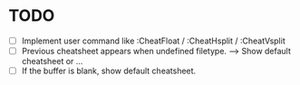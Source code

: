 # TODO

- [ ] Implement user command like :CheatFloat / :CheatHsplit / :CheatVsplit
- [ ] Previous cheatsheet appears when undefined filetype. --> Show default cheatsheet or ...
- [ ] If the buffer is blank, show default cheatsheet.
